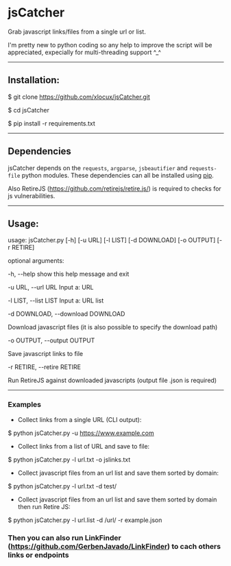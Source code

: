 # jsCatcher
Grab javascript links/files from a single url or list. 

I'm pretty new to python coding so any help to improve the script will be appreciated, expecially for multi-threading support ^_^

-----------------------------------------------------------------------

## Installation:

$ git clone https://github.com/xlocux/jsCatcher.git

$ cd jsCatcher

$ pip install -r requirements.txt

------------------------------------------------------------------------

## Dependencies

jsCatcher depends on the `requests`, `argparse`, `jsbeautifier` and `requests-file` python modules. These dependencies can all be installed using [pip](https://pypi.python.org/pypi/pip).

Also RetireJS (https://github.com/retirejs/retire.js/) is required to checks for js vulnerabilities.


-------------------------------------------------------------------------

## Usage:


usage: jsCatcher.py [-h] [-u URL] [-l LIST] [-d DOWNLOAD] [-o OUTPUT]
                    [-r RETIRE]

optional arguments:

  -h, --help            show this help message and exit
  
  -u URL, --url URL     Input a: URL
  
  -l LIST, --list LIST  Input a: URL list
  
  -d DOWNLOAD, --download DOWNLOAD
  
   Download javascript files (it is also possible to specify the download path)
                        
  -o OUTPUT, --output OUTPUT
  
   Save javascript links to file
                        
  -r RETIRE, --retire RETIRE
  
   Run RetireJS against downloaded javascripts (output file .json is required)

  ------------------------------------------------------------------------
  
  ### Examples

* Collect links from a single URL (CLI output):

 $ python jsCatcher.py -u https://www.example.com

* Collect links from a list of URL and save to file:

 $ python jsCatcher.py -l url.txt -o jslinks.txt

* Collect javascript files from an url list and save them sorted by domain:

 $ python jsCatcher.py -l url.txt -d test/

* Collect javascript files from an url list and save them sorted by domain then run Retire JS:

 $ python jsCatcher.py -l url.list -d /url/ -r example.json


 ### Then you can also run LinkFinder (https://github.com/GerbenJavado/LinkFinder) to cach others links or endpoints
